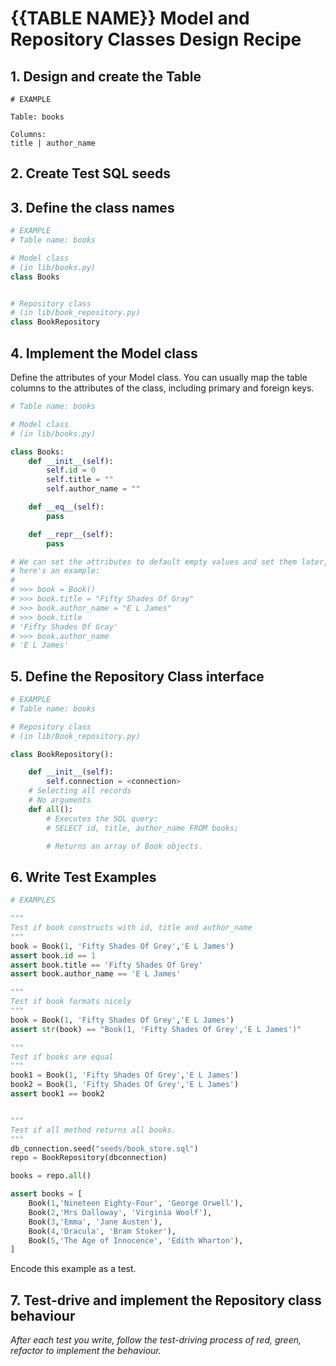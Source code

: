 # {{TABLE NAME}} Model and Repository Classes Design Recipe

## 1. Design and create the Table

```
# EXAMPLE

Table: books

Columns:
title | author_name
```

## 2. Create Test SQL seeds

## 3. Define the class names

```python
# EXAMPLE
# Table name: books

# Model class
# (in lib/books.py)
class Books


# Repository class
# (in lib/book_repository.py)
class BookRepository
```

## 4. Implement the Model class

Define the attributes of your Model class. You can usually map the table columns to the attributes of the class, including primary and foreign keys.

```python
# Table name: books

# Model class
# (in lib/books.py)

class Books:
    def __init__(self):
        self.id = 0
        self.title = ""
        self.author_name = ""

    def __eq__(self):
        pass

    def __repr__(self):
        pass

# We can set the attributes to default empty values and set them later,
# here's an example:
#
# >>> book = Book()
# >>> book.title = "Fifty Shades Of Gray"
# >>> book.author_name = "E L James"
# >>> book.title
# 'Fifty Shades Of Gray'
# >>> book.author_name
# 'E L James'

```

## 5. Define the Repository Class interface

```python
# EXAMPLE
# Table name: books

# Repository class
# (in lib/Book_repository.py)

class BookRepository():

    def __init__(self):
        self.connection = <connection>
    # Selecting all records
    # No arguments
    def all():
        # Executes the SQL query:
        # SELECT id, title, author_name FROM books;

        # Returns an array of Book objects.
```

## 6. Write Test Examples

```python
# EXAMPLES

"""
Test if book constructs with id, title and author_name
"""
book = Book(1, 'Fifty Shades Of Grey','E L James')
assert book.id == 1
assert book.title == 'Fifty Shades Of Grey'
assert book.author_name == 'E L James'

"""
Test if book formats nicely
"""
book = Book(1, 'Fifty Shades Of Grey','E L James')
assert str(book) == "Book(1, 'Fifty Shades Of Grey','E L James')"

"""
Test if books are equal
"""
book1 = Book(1, 'Fifty Shades Of Grey','E L James')
book2 = Book(1, 'Fifty Shades Of Grey','E L James')
assert book1 == book2


"""
Test if all method returns all books.
"""
db_connection.seed("seeds/book_store.sql")
repo = BookRepository(dbconnection)

books = repo.all()

assert books = [
    Book(1,'Nineteen Eighty-Four', 'George Orwell'),
    Book(2,'Mrs Dalloway', 'Virginia Woolf'),
    Book(3,'Emma', 'Jane Austen'),
    Book(4,'Dracula', 'Bram Stoker'),
    Book(5,'The Age of Innocence', 'Edith Wharton'),
]
```

Encode this example as a test.

## 7. Test-drive and implement the Repository class behaviour

_After each test you write, follow the test-driving process of red, green, refactor to implement the behaviour._
